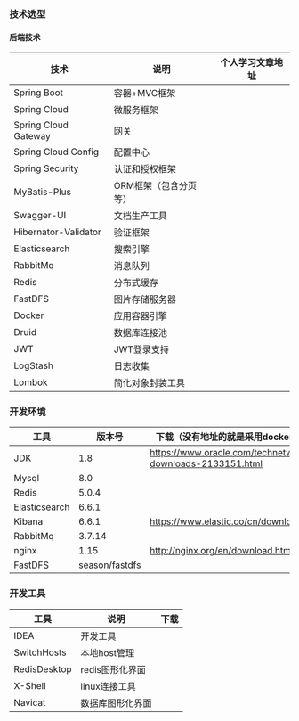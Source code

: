 
### 技术选型

#### 后端技术

技术 | 说明 | 个人学习文章地址
----|----|----
Spring Boot | 容器+MVC框架 | 
Spring Cloud | 微服务框架 | 
Spring Cloud Gateway | 网关 |
Spring Cloud Config | 配置中心 |
Spring Security | 认证和授权框架 | 
MyBatis-Plus | ORM框架（包含分页等）  | 
Swagger-UI | 文档生产工具 | 
Hibernator-Validator | 验证框架 | 
Elasticsearch | 搜索引擎 | 
RabbitMq | 消息队列 | 
Redis | 分布式缓存 | 
FastDFS| 图片存储服务器 | 
Docker | 应用容器引擎 | 
Druid | 数据库连接池 | 
JWT | JWT登录支持 | 
LogStash | 日志收集 | 
Lombok | 简化对象封装工具 | 

### 开发环境

工具 | 版本号 | 下载（没有地址的就是采用docker安装:https://hub.docker.com/）
----|----|----
JDK | 1.8 | https://www.oracle.com/technetwork/java/javase/downloads/jdk8-downloads-2133151.html
Mysql | 8.0 | 
Redis | 5.0.4 | 
Elasticsearch | 6.6.1 | 
Kibana | 6.6.1 | https://www.elastic.co/cn/downloads/past-releases/
RabbitMq | 3.7.14 | 
nginx | 1.15 | http://nginx.org/en/download.html
FastDFS | season/fastdfs | 

### 开发工具

工具 |  说明 |  下载
----|----|----
IDEA | 开发工具
SwitchHosts | 本地host管理
RedisDesktop | redis图形化界面
X-Shell | linux连接工具
Navicat | 数据库图形化界面
